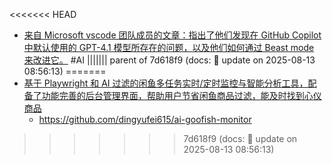 <<<<<<< HEAD
- [来自 Microsoft vscode 团队成员的文章：指出了他们发现在 GitHub Copilot 中默认使用的 GPT-4.1 模型所存在的问题，以及他们如何通过 Beast mode 来改进它。](https://x.com/zhangjintao9020/status/1955431179903279212) #AI
||||||| parent of 7d618f9 (docs: 📝 update on 2025-08-13 08:56:13)
=======
- [基于 Playwright 和 AI 过滤的闲鱼多任务实时/定时监控与智能分析工具，配备了功能完善的后台管理界面，帮助用户节省闲鱼商品过滤，能及时找到心仪商品](https://x.com/HiTw93/status/1955418522655326265)
	- https://github.com/dingyufei615/ai-goofish-monitor
>>>>>>> 7d618f9 (docs: 📝 update on 2025-08-13 08:56:13)
